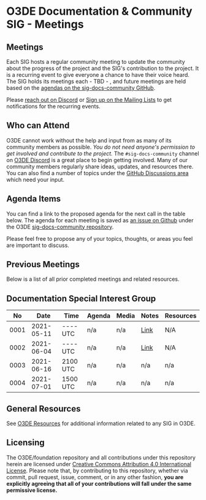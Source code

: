 # O3DE Documentation & Community SIG - Meetings

## Meetings

Each SIG hosts a regular community meeting to update the community about the progress of the project and the SIG's contribution to the project. It is a recurring event to give everyone a chance to have their voice heard. The SIG holds its meetings each - TBD - , and future meetings are held based on the [agendas on the sig-docs-community GitHub](https://github.com/o3de/sig-docs-community/labels/mtg-agenda).

Please [reach out on Discord](https://discord.gg/p3padwr58u) or [Sign up on the Mailing Lists](https://lists.o3de.org/groups) to get notifications for the recurring events.

## Who can Attend

O3DE cannot work without the help and input from as many of its community members as possible. *You do not need anyone's permission to get involved and contribute to the project.* The `#sig-docs-community` channel on [O3DE Discord](https://discord.gg/p3padwr58u) is a great place to begin getting involved. Many of our community members regularly share ideas, updates, and resources there. You can also find a number of topics under the [GitHub Discussions area](https://github.com/o3de/foundation/discussions) which need your input.

## Agenda Items

You can find a link to the proposed agenda for the next call in the table below. The agenda for each meeting is saved as [an issue on Github](https://github.com/o3de/sig-docs-community/labels/mtg-agenda) under the O3DE [sig-docs-community repository](https://github.com/o3de/sig-docs-community).

Please feel free to propose any of your topics, thoughts, or areas you feel are important to discuss.

## Previous Meetings

Below is a list of all prior completed meetings and related resources.

## Documentation Special Interest Group

| No   | Date       | Time     | Agenda  | Media | Notes | Resources |
| ---- | ---------- | -------- | ------- | ----- | ----- | ---- |
| 0001 | 2021-05-11 | ---- UTC | n/a | n/a | [Link](notes/sig-meeting-20210511.md) | N/A |
| 0002 | 2021-06-04 | ---- UTC | n/a | n/a | [Link](notes/sig-meeting-20210604.md) | N/A |
| 0003 | 2021-06-16 | 2100 UTC | n/a | n/a | n/a | n/a |
| 0004 | 2021-07-01 | 1500 UTC | n/a | n/a | n/a | n/a |

## General Resources

See [O3DE Resources](https://o3de.github.io/o3de/foundation) for additional information related to any SIG in O3DE.

## Licensing

The O3DE/foundation repository and all contributions under this repository herein are licensed under [Creative Commons Attribution 4.0 International License](http://creativecommons.org/licenses/by/4.0/). Please note that, by contributing to this repository, whether via commit, pull request, issue, comment, or in any other fashion, **you are explicitly agreeing that all of your contributions will fall under the same permissive license.**
